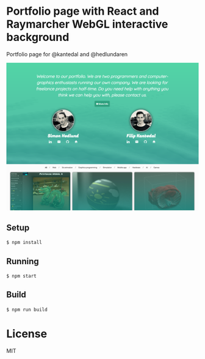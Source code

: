 # Portfolio page with React and Raymarcher WebGL interactive background
Portfolio page for @kantedal and @hedlundaren

![alt tag](https://raw.githubusercontent.com/kantedal/high-tech-business-solutions/master/portfolio_screen.png)

## Setup

```
$ npm install
```

## Running

```
$ npm start
```

## Build

```
$ npm run build
```

# License

MIT

